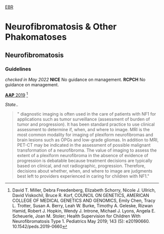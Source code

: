 [EBR](../README.md)
# Neurofibromatosis & Other Phakomatoses  

## Neurofibromatosis 

### Guidelines  
*checked in May 2022*
**NICE** No guidance on management. 
**RCPCH** No guidance on management.  

[**AAP** 2019](../papers/nf_aap2019.pdf) [^1] 
[^1]: David T. Miller, Debra Freedenberg, Elizabeth Schorry, Nicole J. Ullrich, David Viskochil, Bruce R. Korf, COUNCIL ON GENETICS, AMERICAN COLLEGE OF MEDICAL GENETICS AND GENOMICS, Emily Chen, Tracy L. Trotter, Susan A. Berry, Leah W. Burke, Timothy A. Geleske, Rizwan Hamid, Robert J. Hopkin, Wendy J. Introne, Michael J. Lyons, Angela E. Scheuerle, Joan M. Stoler; Health Supervision for Children With Neurofibromatosis Type 1. Pediatrics May 2019; 143 (5): e20190660. 10.1542/peds.2019-0660

*State*..
> " diagnostic imaging is often used in the care of patients with NF1 for applications such as tumor surveillance (assessment of burden of tumor and progression). It has been standard practice to use clinical assessment to determine if, when, and where to image. MRI is the most common modality for imaging of plexiform neurofibromas and brain lesions such as OPGs and low-grade gliomas. In addition to MRI, PET-CT may be indicated in the assessment of possible malignant transformation of a neurofibroma. The value of imaging to assess the extent of a plexiform neurofibroma in the absence of evidence of progression is debatable because treatment decisions are typically based on clinical, and not radiographic, progression. Therefore, decisions about whether, when, and where to image are judgments best left to providers experienced in caring for children with NF1."


